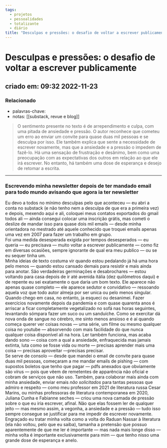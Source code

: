 ```yaml
---
tags:
  - projetos
  - pessoalidades
  - totalizante
  - diário
title: "Desculpas e pressões: o desafio de voltar a escrever publicamente"
---
```


# Desculpas e pressões: o desafio de voltar a escrever publicamente

## criado em: 09:32 2022-11-23

### Relacionado

- palavras-chave: 
- notas: [[substack, revue e blog]]

>O sentimento presente no texto é de arrependimento e culpa, com uma pitada de ansiedade e pressão. O autor reconhece que cometeu um erro ao enviar um convite para quase duas mil pessoas e se desculpa por isso. Ele também explica que sente a necessidade de escrever novamente, mas que a ansiedade e a pressão o impedem de fazê-lo. Há uma sensação de frustração e desânimo, bem como uma preocupação com as expectativas dos outros em relação ao que ele irá escrever. No entanto, há também uma dose de esperança e desejo de retomar a escrita. 

---

### Escrevendo minha newsletter depois de ter mandado email para todo mundo avisando que agora ia ter newsletter

Eu devo a todos no mínimo desculpas pelo que aconteceu — eu abri a conta no substack (e não tenho nem a desculpa de que era a primeira vez) e depois, mexendo aqui e ali, coloquei meus contatos exportados do gmail todos ali — ainda consegui colocar uma inscrição grátis, mas cometi o deslize de mandar isso para quase dois mil emails — desde minha orientadora no mestrado até aquele conhecido que troquei emails apenas uma vez em 2007 para fazer um trabalho em grupo.  
Foi uma medida desesperada exigida por tempos desesperados — eu queria — eu precisava — muito voltar a escrever publicamente — como fiz em diversas ocasiões, sempre ignorante de qual era meu publico — ou se eu sequer tinha um.  
Minha ideias de texto costuma vir quando estou pedalando já há uma hora pelo menos — quando estou cansado demais para resistir e mais ainda para anotar. São verdadeiras germinações e desabrochares — estou voltando para casa depois de ir até avenida itália (dez quilômetros daqui) e de repente eu sei exatamente o que daria um bom texto. Ele aparece não apenas quase completo — ele aparece sedutor e convidativo — ressoando aquela voz que todo autor almeja por ser unica ou pelo menos singular.  
Quando chego em casa, no entanto, ja esqueci ou desanimei. Fazer exercícios novamente depois da pandemia e com quase quarenta anos é arriscar a ficar completamente vegetalizado no sofá nas horas seguintes, levantando sómpara fazer um suco ou um sanduíche. Como se exercitar dá nova onda de sangue no cérebro, me sinto menos ansioso e é aí quando começa querer ver coisas novas — uma série, um filme ou mesmo qualquer coisa no youtube — absorvendo com mais facilidade do que nunca qualquer coisa disponível ali na hora. Ler também funciona, mas acaba dando sono — coisa com a qual a ansiedade, enfraquecida mas jamais extinta, luta como se fosse vida ou morte — precisas aprender mais uma coisa — precisas aproveitar —precisas precisar.  
Se serve de consolo — desde que mandei o email de convite para quase duas mil pessoas, começaram a me mandar emails de pishing — com supostos boletos que tenho que pagar — pdfs anexados que obviamente são vírus — pois que vêem de remetentes de apparência não oficial e cobram de serviços que não uso. Também, para colaborar mais ainda com minha ansiedade, enviar emais *não solicitados* para tantas pessoas que admiro e respeito — como meu professor em 2021 de literatura russa Cesar Marins, ou minhas professoras de literatura contemporanea em 2020, Juliana Cunha e Fabianne seches — criou uma nova camada de pressão sobre o que eu iria escrever, afinal. Não que elas fossem ler de qualquer jeito — mas mesmo assim, a vegonha, a ansiedade e a pressão — tudo isso sempre consegue se justificar para me impedir de escrever novamente.  
Engraçado eu tratar minha volta como a volta do Raduan Nassar à literatura (ela não voltou, pelo que eu saiba), tamanha a pretensão que possuo aparentemente de que me ler é importante — mas nada mais longe disso — minha volta é importante exclusivamente para mim — que tenho nisso uma grande dose de esperança e anelo.  
